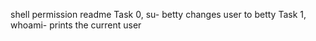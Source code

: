 shell permission readme
Task 0, su- betty changes user to betty
Task 1, whoami- prints the current user
